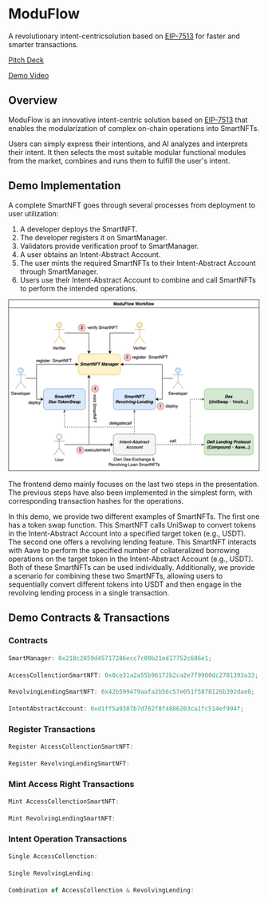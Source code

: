 # ModuFlow

A revolutionary intent-centricsolution based on [EIP-7513](https://ethereum-magicians.org/t/eip-7513-intent-abstract-nft/15696) for faster and smarter transactions.

[Pitch Deck](https://docs.google.com/presentation/d/187g6NtSOoJaSUqywL-HdGhZJJAkXohhq/edit?usp=share_link&ouid=117825240711596517538&rtpof=true&sd=true)

[Demo Video](https://youtu.be/QbjN5Qr4HrM)

## Overview

ModuFlow is an innovative intent-centric solution based on [EIP-7513](https://ethereum-magicians.org/t/eip-7513-intent-abstract-nft/15696) that enables the modularization of complex on-chain operations into SmartNFTs.

Users can simply express their intentions, and AI analyzes and interprets their intent. It then selects the most suitable modular functional modules from the market, combines and runs them to fulfill the user's intent.

## Demo Implementation

A complete SmartNFT goes through several processes from deployment to user utilization:

1. A developer deploys the SmartNFT.
2. The developer registers it on SmartManager.
3. Validators provide verification proof to SmartManager.
4. A user obtains an Intent-Abstract Account.
5. The user mints the required SmartNFTs to their Intent-Abstract Account through SmartManager.
6. Users use their Intent-Abstract Account to combine and call SmartNFTs to perform the intended operations.

![image](./WorkFlow.png)

The frontend demo mainly focuses on the last two steps in the presentation. The previous steps have also been implemented in the simplest form, with corresponding transaction hashes for the operations.

In this demo, we provide two different examples of SmartNFTs. The first one has a token swap function. This SmartNFT calls UniSwap to convert tokens in the Intent-Abstract Account into a specified target token (e.g., USDT). The second one offers a revolving lending feature. This SmartNFT interacts with Aave to perform the specified number of collateralized borrowing operations on the target token in the Intent-Abstract Account (e.g., USDT). Both of these SmartNFTs can be used individually. Additionally, we provide a scenario for combining these two SmartNFTs, allowing users to sequentially convert different tokens into USDT and then engage in the revolving lending process in a single transaction.

## Demo Contracts & Transactions

### Contracts

```js
SmartManager: 0x218c2059d45717286ecc7c09b21ed17752c686e1;

AccessCollenctionSmartNFT: 0x0ce31a2a55b96172b2ca2e7f9900dc2701393a33;

RevolvingLendingSmartNFT: 0x42b599479aafa2b56c57e051f5878126b392dae6;

IntentAbstractAccount: 0xd1ff5a9307b7d702f8f4806203ca1fc514ef994f;
```

### Register Transactions

```js
Register AccessCollenctionSmartNFT:

Register RevolvingLendingSmartNFT:
```

### Mint Access Right Transactions

```js
Mint AccessCollenctionSmartNFT:

Mint RevolvingLendingSmartNFT:
```

### Intent Operation Transactions

```js
Single AccessCollenction:

Single RevolvingLending:

Combination of AccessCollenction & RevolvingLending:
```
